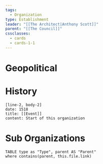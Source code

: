 ```yaml
---
tags:
  - Organization
type: Establishment
leader: "[[The Architect|Anthony Scott]]"
parent: "[[The Council]]"
cssclasses:
  - cards
  - cards-1-1
---
```


# Geopolitical

# History
```timeline-labeled
[line-2, body-2]
date: 1518
title: [[Event]]
content: Start of this organization
```
# Sub Organizations
```dataview
TABLE type as "Type", parent AS "Parent"
where contains(parent, this.file.link)
```
